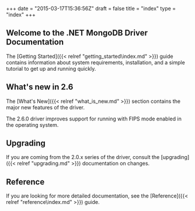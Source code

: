 +++
date = "2015-03-17T15:36:56Z"
draft = false
title = "index"
type = "index"
+++

## Welcome to the .NET MongoDB Driver Documentation

The [Getting Started]({{< relref "getting_started\index.md" >}}) guide contains information about system requirements, installation, and a simple tutorial to get up and running quickly.

## What's new in 2.6

The [What's New]({{< relref "what_is_new.md" >}}) section contains the major new features of the driver.

The 2.6.0 driver improves support for running with FIPS mode enabled in the operating system.


## Upgrading

If you are coming from the 2.0.x series of the driver, consult the [upgrading]({{< relref "upgrading.md" >}}) documentation on changes.


## Reference

If you are looking for more detailed documentation, see the [Reference]({{< relref "reference\index.md" >}}) guide.
